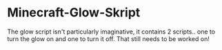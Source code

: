 # Minecraft-Glow-Skript
The glow script isn't particularly imaginative, it contains 2 scripts.. one to turn the glow on and one to turn it off. That still needs to be worked on!
